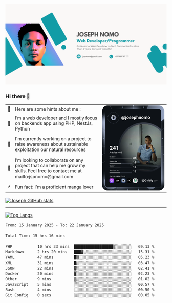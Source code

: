 ![Banner of my profile!](/Joseph_NOMO_NEW.png "Banner")

### Hi there 👋

<!--- | --  | 👋  | Here are some hints about me :                                                                                                 | <td rowspan=6><img src="/devcard.svg" width="400" alt="Joseph NOMO's Dev Card"/></td> |
| --- | --- | ------------------------------------------------------------------------------------------------------------------------------ | ------------------------------------------------------------------------------------- |
| --  | 🔭  | I’m a web developer and I mostly focus on backends app using PHP, NestJs, Python                                               |
| --  | 🦁  | I'm currently working on a project to raise awareness about sustainable exploitation our natural resources                     |
| --  | 👯  | I’m looking to collaborate on any project that can help me grow my skills. Feel free to contact me at mailto:jspnomo@gmail.com |
| --  | ⚡  | Fun fact: I'm a proficient manga lover                                                                                         |
--->

<table>
    <tr>
        <td width="1%">👋</td>
        <td width="55%">Here are some hints about me :</td>
        <td rowspan=6 width="44%"><img src="/devcard.svg" width="400" alt="Joseph NOMO's Dev Card"/></td>
    </tr>
    <tr>
        <td>🔭</td>
        <td>I’m a web developer and I mostly focus on backends app using PHP, NestJs, Python</td>
    </tr>
    <tr>
        <td>🦁</td>
        <td>I'm currently working on a project to raise awareness about sustainable exploitation our natural resources</td>
    </tr>
    <tr>
        <td>👯</td>
        <td>I’m looking to collaborate on any project that can help me grow my skills. Feel free to contact me at mailto:jspnomo@gmail.com</td>
    </tr>
    <tr>
        <td>⚡</td>
        <td>Fun fact: I'm a proficient manga lover</td>
    </tr>

</table>

[![Joseph GitHub stats](https://github-readme-stats-seven-sigma-53.vercel.app/api?username=Jspascal)](https://github.com/Jspascal/github-readme-stats)

---

[![Top Langs](https://github-readme-stats-seven-sigma-53.vercel.app/api/top-langs/?username=Jspascal&layout=compact)](https://github.com/Jspascal/github-readme-stats)

<!--START_SECTION:waka-->

```txt
From: 15 January 2025 - To: 22 January 2025

Total Time: 15 hrs 16 mins

PHP           10 hrs 33 mins  █████████████████▒░░░░░░░   69.13 %
Markdown      2 hrs 20 mins   ███▓░░░░░░░░░░░░░░░░░░░░░   15.31 %
YAML          47 mins         █▒░░░░░░░░░░░░░░░░░░░░░░░   05.23 %
XML           31 mins         █░░░░░░░░░░░░░░░░░░░░░░░░   03.47 %
JSON          22 mins         ▓░░░░░░░░░░░░░░░░░░░░░░░░   02.41 %
Docker        20 mins         ▓░░░░░░░░░░░░░░░░░░░░░░░░   02.23 %
Other         9 mins          ▒░░░░░░░░░░░░░░░░░░░░░░░░   01.02 %
JavaScript    5 mins          ░░░░░░░░░░░░░░░░░░░░░░░░░   00.57 %
Bash          4 mins          ░░░░░░░░░░░░░░░░░░░░░░░░░   00.50 %
Git Config    0 secs          ░░░░░░░░░░░░░░░░░░░░░░░░░   00.05 %
```

<!--END_SECTION:waka-->
